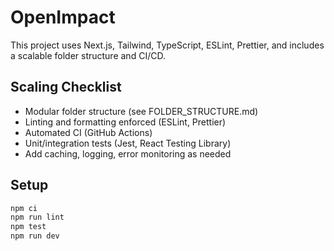# OpenImpact

This project uses Next.js, Tailwind, TypeScript, ESLint, Prettier, and includes a scalable folder structure and CI/CD.

## Scaling Checklist
- Modular folder structure (see FOLDER_STRUCTURE.md)
- Linting and formatting enforced (ESLint, Prettier)
- Automated CI (GitHub Actions)
- Unit/integration tests (Jest, React Testing Library)
- Add caching, logging, error monitoring as needed

## Setup
```bash
npm ci
npm run lint
npm test
npm run dev
```